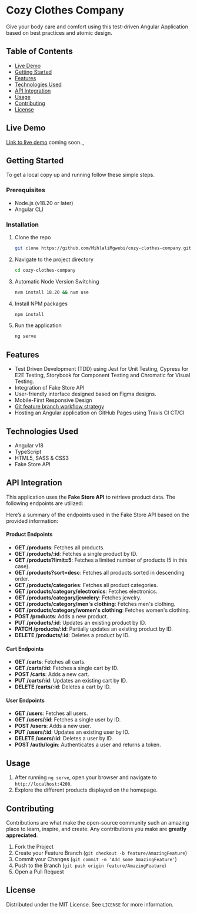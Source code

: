 # Cozy Clothes Company

Give your body care and comfort using this test-driven Angular Application based on best practices and atomic design.

## Table of Contents

- [Live Demo](#live-demo)
- [Getting Started](#getting-started)
- [Features](#features)
- [Technologies Used](#technologies-used)
- [API Integration](#api-integration)
- [Usage](#usage)
- [Contributing](#contributing)
- [License](#license)

## Live Demo

[Link to live demo]() coming soon.,,

## Getting Started

To get a local copy up and running follow these simple steps.

### Prerequisites

- Node.js (v18.20 or later)
- Angular CLI

### Installation

1. Clone the repo
   ```bash
   git clone https://github.com/MihlaliMgwebi/cozy-clothes-company.git
   ```
2. Navigate to the project directory
   ```bash
   cd cozy-clothes-company
   ```
3. Automatic Node Version Switching
   ```bash
   nvm install 18.20 && nvm use
   ```
4. Install NPM packages
   ```bash
   npm install
   ```
5. Run the application
   ```bash
   ng serve
   ```

## Features

- Test Driven Development (TDD) using Jest for Unit Testing, Cypress for E2E Testing, Storybook for Component Testing
  and Chromatic for Visual Testing.
- Integration of Fake Store API
- User-friendly interface designed based on Figma designs.
- Mobile-First Responsive Design
- [Git feature branch workflow strategy](https://www.atlassian.com/git/tutorials/comparing-workflows/feature-branch-workflow)
- Hosting an Angular application on GitHub Pages using Travis CI CT/CI

## Technologies Used

- Angular v18
- TypeScript
- HTML5, SASS & CSS3
- Fake Store API

## API Integration

This application uses the **Fake Store API** to retrieve product data. The following endpoints are utilized:

Here’s a summary of the endpoints used in the Fake Store API based on the provided information:

#### Product Endpoints

- **GET /products**: Fetches all products.
- **GET /products/:id**: Fetches a single product by ID.
- **GET /products?limit=5**: Fetches a limited number of products (5 in this case).
- **GET /products?sort=desc**: Fetches all products sorted in descending order.
- **GET /products/categories**: Fetches all product categories.
- **GET /products/category/electronics**: Fetches electronics.
- **GET /products/category/jewelery**: Fetches jewelry.
- **GET /products/category/men's clothing**: Fetches men's clothing.
- **GET /products/category/women's clothing**: Fetches women's clothing.
- **POST /products**: Adds a new product.
- **PUT /products/:id**: Updates an existing product by ID.
- **PATCH /products/:id**: Partially updates an existing product by ID.
- **DELETE /products/:id**: Deletes a product by ID.

#### Cart Endpoints

- **GET /carts**: Fetches all carts.
- **GET /carts/:id**: Fetches a single cart by ID.
- **POST /carts**: Adds a new cart.
- **PUT /carts/:id**: Updates an existing cart by ID.
- **DELETE /carts/:id**: Deletes a cart by ID.

#### User Endpoints

- **GET /users**: Fetches all users.
- **GET /users/:id**: Fetches a single user by ID.
- **POST /users**: Adds a new user.
- **PUT /users/:id**: Updates an existing user by ID.
- **DELETE /users/:id**: Deletes a user by ID.
- **POST /auth/login**: Authenticates a user and returns a token.

## Usage

1. After running `ng serve`, open your browser and navigate to `http://localhost:4200`.
2. Explore the different products displayed on the homepage.

## Contributing

Contributions are what make the open-source community such an amazing place to learn, inspire, and create. Any
contributions you make are **greatly appreciated**.

1. Fork the Project
2. Create your Feature Branch (`git checkout -b feature/AmazingFeature`)
3. Commit your Changes (`git commit -m 'Add some AmazingFeature'`)
4. Push to the Branch (`git push origin feature/AmazingFeature`)
5. Open a Pull Request

## License

Distributed under the MIT License. See `LICENSE` for more information.
